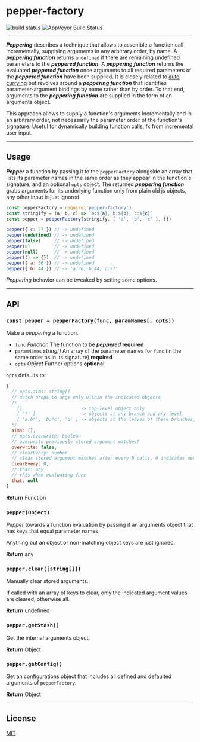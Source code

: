 # pepper-factory

[![build status](http://img.shields.io/travis/chiefBiiko/pepper-factory.svg?style=flat)](http://travis-ci.org/chiefBiiko/pepper-factory) [![AppVeyor Build Status](https://ci.appveyor.com/api/projects/status/github/chiefBiiko/pepper-factory?branch=master&svg=true)](https://ci.appveyor.com/project/chiefBiiko/pepper-factory)

***

**_Peppering_** describes a technique that allows to assemble a function call incrementally, supplying arguments in any arbitrary order, by name. A **_peppering function_** returns `undefined` if there are remaining undefined parameters to the **_peppered function_**. A **_peppering function_** returns the evaluated **_peppered function_** once arguments to all required parameters of the **_peppered function_** have been supplied. It is closely related to [auto currying](https://github.com/hemanth/functional-programming-jargon#auto-currying) but revolves around a **_peppering function_** that identifies parameter-argument bindings by name rather than by order. To that end, arguments to the **_peppering function_** are supplied in the form of an arguments object.

This approach allows to supply a function's arguments incrementally and in an arbitrary order, not necessarily the parameter order of the function's signature. Useful for dynamically building function calls, fx from incremental user input.

***

## Usage

**_Pepper_** a function by passing it to the `pepperFactory` alongside an array that lists its parameter names in the same order as they appear in the function's signature, and an optional `opts` object. The returned **_peppering function_** grabs arguments for its underlying function only from plain old js objects, any other input is just ignored.

```js
const pepperFactory = require('pepper-factory')
const stringify = (a, b, c) => `a:${a}, b:${b}, c:${c}`
const pepper = pepperFactory(stringify, [ 'a', 'b', 'c' ], {})

pepper({ c: 77 }) // -> undefined
pepper(undefined) // -> undefined
pepper(false)     // -> undefined
pepper(0)         // -> undefined
pepper(null)      // -> undefined
pepper(() => {})  // -> undefined
pepper({ a: 36 }) // -> undefined
pepper({ b: 44 }) // -> 'a:36, b:44, c:77'
```

*Peppering* behavior can be tweaked by setting some options.

***

## API

### `const pepper = pepperFactory(func, paramNames[, opts])`

Make a *peppering* a function.

+ `func` *Function* The function to be **_peppered_** **required**
+ `paramNames` *string[]* An array of the parameter names for `func` (in the same order as in its signature) **required**
+ `opts` *Object* Further options **optional**

`opts` defaults to:

```js
{
  // opts.aims: string[]
  // match props to args only within the indicated objects
  /*
    []                      -> top-level object only
    [ '*' ]                 -> objects at any branch and any level
    [ 'a.b*', 'b.*c', 'd' ] -> objects at the leaves of these branches, with a wildcard matching any number of characters
  */
  aims: [],
  // opts.overwrite: boolean
  // overwrite previously stored argument matches?
  overwrite: false,
  // clearEvery: number
  // clear stored argument matches after every N calls, 0 indicates never
  clearEvery: 0,
  // that: any
  // this when evaluating func
  that: null
}
```
**Return** Function

### `pepper(Object)`

*Pepper* towards a function evaluation by passing it an arguments object that has keys that equal parameter names.

Anything but an object or non-matching object keys are just ignored.

**Return** any

### `pepper.clear([string[]])`

Manually clear stored arguments.

If called with an array of keys to clear, only the indicated argument values are cleared, otherwise all.

**Return** undefined

### `pepper.getStash()`

Get the internal arguments object.

**Return** Object

### `pepper.getConfig()`

Get an configurations object that includes all defined and defaulted arguments of `pepperFactory`.

**Return** Object

***

## License

[MIT](./license.md)
